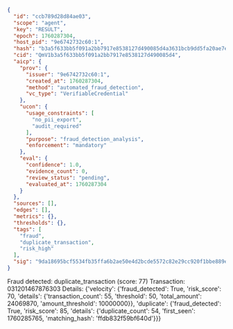 ```json
{
  "id": "ccb789d28d84ae03",
  "scope": "agent",
  "key": "RESULT",
  "epoch": 1760287304,
  "host_pid": "9e6742732c60:1",
  "hash": "b3a5f633bb5f091a2bb7917e8538127d490085d4a3631bcb9dd5fa20ae7e897b",
  "cid": "QmV1b3a5f633bb5f091a2bb7917e8538127d490085d4",
  "aicp": {
    "prov": {
      "issuer": "9e6742732c60:1",
      "created_at": 1760287304,
      "method": "automated_fraud_detection",
      "vc_type": "VerifiableCredential"
    },
    "ucon": {
      "usage_constraints": [
        "no_pii_export",
        "audit_required"
      ],
      "purpose": "fraud_detection_analysis",
      "enforcement": "mandatory"
    },
    "eval": {
      "confidence": 1.0,
      "evidence_count": 0,
      "review_status": "pending",
      "evaluated_at": 1760287304
    }
  },
  "sources": [],
  "edges": [],
  "metrics": {},
  "thresholds": {},
  "tags": [
    "fraud",
    "duplicate_transaction",
    "risk_high"
  ],
  "sig": "9da18695bcf5534fb35ffa6b2ae50e4d2bcde5572c82e29cc920f1bbe889eb82"
}
```

Fraud detected: duplicate_transaction (score: 77)
Transaction: 031201467876303
Details: {'velocity': {'fraud_detected': True, 'risk_score': 70, 'details': {'transaction_count': 55, 'threshold': 50, 'total_amount': 24069870, 'amount_threshold': 10000000}}, 'duplicate': {'fraud_detected': True, 'risk_score': 85, 'details': {'duplicate_count': 54, 'first_seen': 1760285765, 'matching_hash': 'ffdb832f59bf640d'}}}